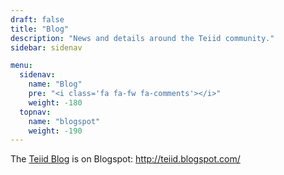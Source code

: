 ```yaml
---
draft: false
title: "Blog"
description: "News and details around the Teiid community."
sidebar: sidenav

menu:
  sidenav:
    name: "Blog"
    pre: "<i class='fa fa-fw fa-comments'></i>"
    weight: -180
  topnav:
    name: "blogspot"
    weight: -190
---
```



The [Teiid Blog](http://teiid.blogspot.com/) is on Blogspot:  http://teiid.blogspot.com/